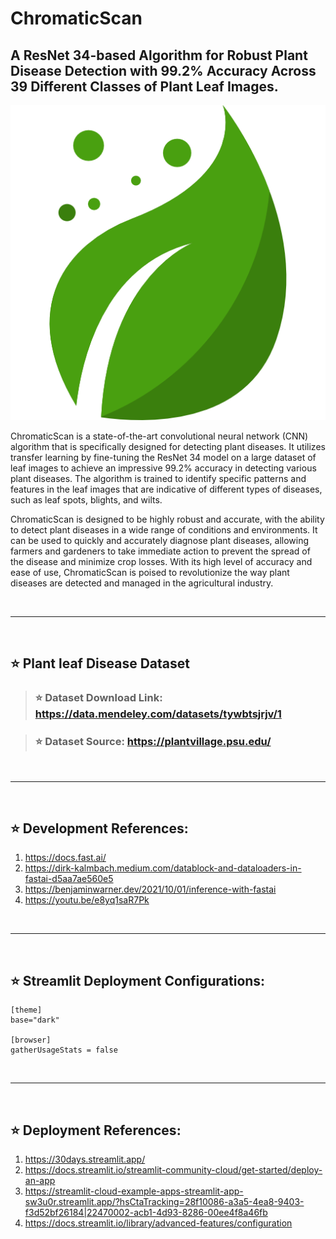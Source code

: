 # ChromaticScan

## A ResNet 34-based Algorithm for Robust Plant Disease Detection with 99.2% Accuracy Across 39 Different Classes of Plant Leaf Images.

![leaf](./Images/leaf.png)

ChromaticScan is a state-of-the-art convolutional neural network (CNN) algorithm that is specifically designed for detecting plant diseases. It utilizes transfer learning by fine-tuning the ResNet 34 model on a large dataset of leaf images to achieve an impressive 99.2% accuracy in detecting various plant diseases. The algorithm is trained to identify specific patterns and features in the leaf images that are indicative of different types of diseases, such as leaf spots, blights, and wilts.

ChromaticScan is designed to be highly robust and accurate, with the ability to detect plant diseases in a wide range of conditions and environments. It can be used to quickly and accurately diagnose plant diseases, allowing farmers and gardeners to take immediate action to prevent the spread of the disease and minimize crop losses. With its high level of accuracy and ease of use, ChromaticScan is poised to revolutionize the way plant diseases are detected and managed in the agricultural industry.

<br>
<hr>
<br>

## ⭐ Plant leaf Disease Dataset 

> ### ⭐ Dataset Download Link: https://data.mendeley.com/datasets/tywbtsjrjv/1

> ### ⭐ Dataset Source: https://plantvillage.psu.edu/

<br>
<hr>
<br>

## ⭐ Development References:
1. https://docs.fast.ai/
2. https://dirk-kalmbach.medium.com/datablock-and-dataloaders-in-fastai-d5aa7ae560e5
3. https://benjaminwarner.dev/2021/10/01/inference-with-fastai
4. https://youtu.be/e8yq1saR7Pk

<br>
<hr>
<br>

## ⭐ Streamlit Deployment Configurations:
```
[theme]
base="dark"

[browser]
gatherUsageStats = false
```
<br>
<hr>
<br>

## ⭐ Deployment References:
1. https://30days.streamlit.app/
2. https://docs.streamlit.io/streamlit-community-cloud/get-started/deploy-an-app
3. https://streamlit-cloud-example-apps-streamlit-app-sw3u0r.streamlit.app/?hsCtaTracking=28f10086-a3a5-4ea8-9403-f3d52bf26184|22470002-acb1-4d93-8286-00ee4f8a46fb
4. https://docs.streamlit.io/library/advanced-features/configuration
